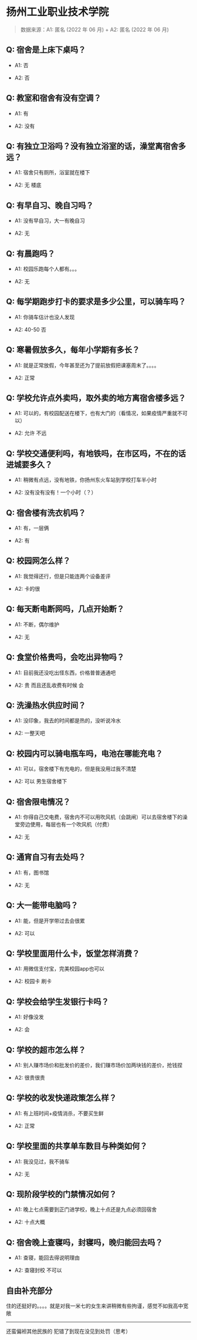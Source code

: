 # 扬州工业职业技术学院

> 数据来源：A1: 匿名 (2022 年 06 月) + A2: 匿名 (2022 年 06 月)

## Q: 宿舍是上床下桌吗？

- A1: 否

- A2: 否

## Q: 教室和宿舍有没有空调？

- A1: 有

- A2: 没有

## Q: 有独立卫浴吗？没有独立浴室的话，澡堂离宿舍多远？

- A1: 宿舍只有厕所，浴室就在楼下

- A2: 无  楼底

## Q: 有早自习、晚自习吗？

- A1: 没有早自习，大一有晚自习

- A2: 无

## Q: 有晨跑吗？

- A1: 校园乐跑每个人都有。。。

- A2: 无

## Q: 每学期跑步打卡的要求是多少公里，可以骑车吗？

- A1: 你骑车估计也没人发现

- A2: 40-50   否

## Q: 寒暑假放多久，每年小学期有多长？

- A1: 就是正常放假，今年甚至还为了提前放假把课塞周末了。。。。

- A2: 正常

## Q: 学校允许点外卖吗，取外卖的地方离宿舍楼多远？

- A1: 可以的，有校园配送在楼下，也有大门的（看情况，如果疫情严重就不可以）

- A2: 允许 不远

## Q: 学校交通便利吗，有地铁吗，在市区吗，不在的话进城要多久？

- A1: 稍微有点远，没有地铁，你扬州东火车站到学校打车半小时

- A2: 没有没有没有！一个小时（？）

## Q: 宿舍楼有洗衣机吗？

- A1: 有，一层俩

- A2: 有

## Q: 校园网怎么样？

- A1: 我觉得还行，但是只能连两个设备差评

- A2: 卡的很

## Q: 每天断电断网吗，几点开始断？

- A1: 不断，偶尔维护

- A2: 无

## Q: 食堂价格贵吗，会吃出异物吗？

- A1: 目前我还没吃出怪东西，价格普普通通吧

- A2: 贵  而且还乱收费有时候   会

## Q: 洗澡热水供应时间？

- A1: 没印象，我去的时间都是热的，没听说冷水

- A2: 一整天吧

## Q: 校园内可以骑电瓶车吗，电池在哪能充电？

- A1: 可以，宿舍楼下有充电的，但是我没用过我不清楚

- A2: 可以 男生宿舍楼下

## Q: 宿舍限电情况？

- A1: 你得自己交电费，宿舍内不可以用吹风机（会跳闸）可以去宿舍楼下的澡堂旁边使用，每层也有一个吹风机（付费）

- A2: 无

## Q: 通宵自习有去处吗？

- A1: 有，图书馆

- A2: 无

## Q: 大一能带电脑吗？

- A1: 能，但是开学带过去会很累

- A2: 可以

## Q: 学校里面用什么卡，饭堂怎样消费？

- A1: 用微信支付宝，完美校园app也可以

- A2: 校园卡  刷卡

## Q: 学校会给学生发银行卡吗？

- A1: 好像没发

- A2: 会

## Q: 学校的超市怎么样？

- A1: 别人赚市场价和批发价的差价，我们赚市场价加两块钱的差价，抢钱捏

- A2: 很贵很贵

## Q: 学校的收发快递政策怎么样？

- A1: 有上班时间+疫情消杀，不要买生鲜

- A2: 正常

## Q: 学校里面的共享单车数目与种类如何？

- A1: 我没见过，我不骑车

- A2: 无

## Q: 现阶段学校的门禁情况如何？

- A1: 晚上七点需要到正门进学校，晚上十点还是九点必须回宿舍

- A2: 十点大概

## Q: 宿舍晚上查寝吗，封寝吗，晚归能回去吗？

- A1: 查寝，能回去得说明理由

- A2: 查寝封校  不可以

## 自由补充部分

住的还挺好的。。。。就是对我一米七的女生来讲稍微有些拘谨，感觉不如我高中宽敞

***

还蛮偏袒其他民族的  犯错了到现在没见到处罚（思考）